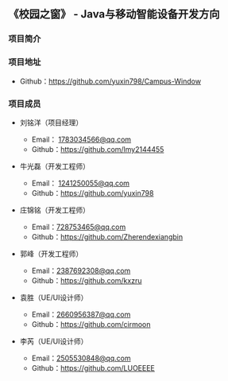 ## 《校园之窗》 - Java与移动智能设备开发方向

###  项目简介



###  项目地址

- Github：https://github.com/yuxin798/Campus-Window

###  项目成员

* 刘铭洋（项目经理）

  - Email： 1783034566@qq.com
  - Github：https://github.com/lmy2144455

- 牛光磊（开发工程师）
  - Email： 1241250055@qq.com
  - Github：https://github.com/yuxin798

- 庄锦铭（开发工程师）
  
  - Email：728753465@qq.com	
  - Github：https://github.com/Zherendexiangbin
  
- 郭峰（开发工程师）

  - Email：2387692308@qq.com
  - Github：https://github.com/kxzru

- 袁胜（UE/UI设计师）
  - Email：2660956387@qq.com
  - Github：https://github.com/cirmoon

- 李芮（UE/UI设计师）
  - Email：2505530848@qq.com
  - Github：https://github.com/LUOEEEE

  
